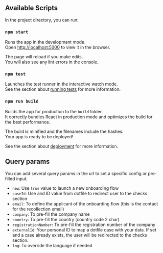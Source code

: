 ## Available Scripts

In the project directory, you can run:

### `npm start`

Runs the app in the development mode.<br /> Open
[http://localhost:5000](http://localhost:5000) to view it in the browser.

The page will reload if you make edits.<br /> You will also see any lint errors
in the console.

### `npm test`

Launches the test runner in the interactive watch mode.<br /> See the section
about
[running tests](https://facebook.github.io/create-react-app/docs/running-tests)
for more information.

### `npm run build`

Builds the app for production to the `build` folder.<br /> It correctly bundles
React in production mode and optimizes the build for the best performance.

The build is minified and the filenames include the hashes.<br /> Your app is
ready to be deployed!

See the section about
[deployment](https://facebook.github.io/create-react-app/docs/deployment) for
more information.

## Query params

You can add several query params in the url to set a specific config or pre-filled input.

- `new`: Use `true` value to launch a new onboarding flow
- `caseId`: Use and ID value from dotfile to redirect user to the checks section
- `email`: To define the applicant of the onboarding flow (this is the contact for the recollection email)
- `company`: To pre-fill the company name
- `country`: To pre-fill the country (country code 2 char)
- `registrationNumber`: To pre-fill the registration number of the company
- `externalId`: Your personal ID to map a dotfile case with your data. If set and a case already exists, the user will be redirected to the checks section.
- `lng`: To override the language if needed